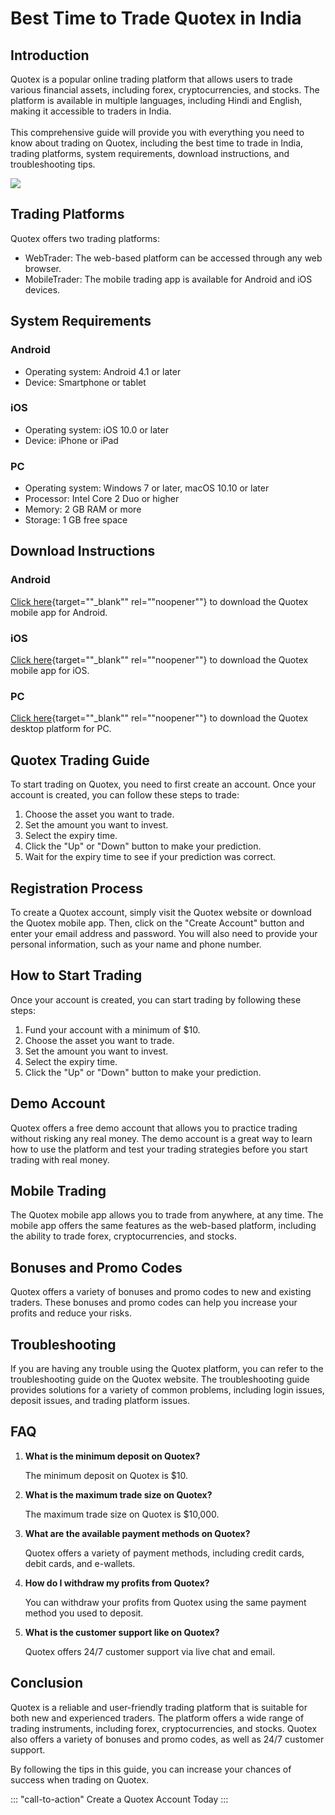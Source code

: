 # Best Time to Trade Quotex in India

## Introduction

Quotex is a popular online trading platform that allows users to trade
various financial assets, including forex, cryptocurrencies, and stocks.
The platform is available in multiple languages, including Hindi and
English, making it accessible to traders in India.\
\
This comprehensive guide will provide you with everything you need to
know about trading on Quotex, including the best time to trade in India,
trading platforms, system requirements, download instructions, and
troubleshooting tips.

[![](https://static.quotex.io/files/4_en/300_250.jpg)](https://traff.sbs/brokerqxlid)

## Trading Platforms

Quotex offers two trading platforms:

-   WebTrader: The web-based platform can be accessed through any web
    browser.
-   MobileTrader: The mobile trading app is available for Android and
    iOS devices.

## System Requirements

### Android

-   Operating system: Android 4.1 or later
-   Device: Smartphone or tablet

### iOS

-   Operating system: iOS 10.0 or later
-   Device: iPhone or iPad

### PC

-   Operating system: Windows 7 or later, macOS 10.10 or later
-   Processor: Intel Core 2 Duo or higher
-   Memory: 2 GB RAM or more
-   Storage: 1 GB free space

## Download Instructions

### Android

[Click
here](\%22https://traff.sbs/brokerqxlid\%22){target=""_blank""
rel=""noopener""} to download the Quotex mobile app for Android.

### iOS

[Click
here](\%22https://traff.sbs/brokerqxlid\%22){target=""_blank""
rel=""noopener""} to download the Quotex mobile app for iOS.

### PC

[Click
here](\%22https://traff.sbs/brokerqxlid\%22){target=""_blank""
rel=""noopener""} to download the Quotex desktop platform for PC.

## Quotex Trading Guide

To start trading on Quotex, you need to first create an account. Once
your account is created, you can follow these steps to trade:

1.  Choose the asset you want to trade.
2.  Set the amount you want to invest.
3.  Select the expiry time.
4.  Click the "Up" or "Down" button to make your prediction.
5.  Wait for the expiry time to see if your prediction was correct.

## Registration Process

To create a Quotex account, simply visit the Quotex website or download
the Quotex mobile app. Then, click on the "Create Account" button
and enter your email address and password. You will also need to provide
your personal information, such as your name and phone number.

## How to Start Trading

Once your account is created, you can start trading by following these
steps:

1.  Fund your account with a minimum of \$10.
2.  Choose the asset you want to trade.
3.  Set the amount you want to invest.
4.  Select the expiry time.
5.  Click the "Up" or "Down" button to make your prediction.

## Demo Account

Quotex offers a free demo account that allows you to practice trading
without risking any real money. The demo account is a great way to learn
how to use the platform and test your trading strategies before you
start trading with real money.

## Mobile Trading

The Quotex mobile app allows you to trade from anywhere, at any time.
The mobile app offers the same features as the web-based platform,
including the ability to trade forex, cryptocurrencies, and stocks.

## Bonuses and Promo Codes

Quotex offers a variety of bonuses and promo codes to new and existing
traders. These bonuses and promo codes can help you increase your
profits and reduce your risks.

## Troubleshooting

If you are having any trouble using the Quotex platform, you can refer
to the troubleshooting guide on the Quotex website. The troubleshooting
guide provides solutions for a variety of common problems, including
login issues, deposit issues, and trading platform issues.

## FAQ

1.  **What is the minimum deposit on Quotex?**

    The minimum deposit on Quotex is \$10.

2.  **What is the maximum trade size on Quotex?**

    The maximum trade size on Quotex is \$10,000.

3.  **What are the available payment methods on Quotex?**

    Quotex offers a variety of payment methods, including credit cards,
    debit cards, and e-wallets.

4.  **How do I withdraw my profits from Quotex?**

    You can withdraw your profits from Quotex using the same payment
    method you used to deposit.

5.  **What is the customer support like on Quotex?**

    Quotex offers 24/7 customer support via live chat and email.

## Conclusion

Quotex is a reliable and user-friendly trading platform that is suitable
for both new and experienced traders. The platform offers a wide range
of trading instruments, including forex, cryptocurrencies, and stocks.
Quotex also offers a variety of bonuses and promo codes, as well as 24/7
customer support.

By following the tips in this guide, you can increase your chances of
success when trading on Quotex.

::: \"call-to-action\"
Create a Quotex Account Today
:::

